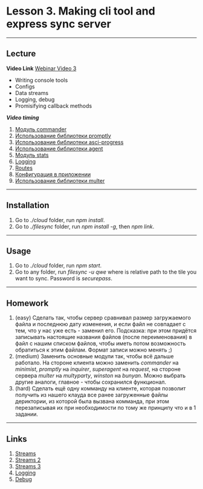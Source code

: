 # Lesson 3. Making cli tool and express sync server

----
## Lecture

**Video Link** [Webinar Video 3](https://youtu.be/nd6T0ZJQSG0)

* Writing console tools
* Configs
* Data streams
* Logging, debug
* Promisifying callback methods

***Video timing***

1.	[Модуль commander]( https://youtu.be/nd6T0ZJQSG0#t=42m03s) 
2.	[Использование библиотеки promptly]( https://youtu.be/nd6T0ZJQSG0#t=48m59s) 
3.	[Использование библиотеки asci-progress]( https://youtu.be/nd6T0ZJQSG0#t=65m45s) 
4.	[Использование библиотеки agent]( https://youtu.be/nd6T0ZJQSG0#t=72m47s) 
5.	[Модуль stats]( https://youtu.be/nd6T0ZJQSG0#t=92m41s) 
6.	[Logging]( https://youtu.be/nd6T0ZJQSG0#t=107m28s) 
7.	[Routes]( https://youtu.be/nd6T0ZJQSG0#t=109m58s) 
8.	[Конфигурация в приложении]( https://youtu.be/nd6T0ZJQSG0#t=110m37s) 
9.	[Использование библиотеки multer]( https://youtu.be/nd6T0ZJQSG0?t=7294) 

----
## Installation

1. Go to *./cloud* folder, run *npm install*.
2. Go to *./filesync* folder, run *npm install -g*, then *npm link*.

----
## Usage

1. Go to *./cloud* folder, run *npm start*.
2. Go to any folder, run *filesync -u qwe <file>* where *<file>* is relative path to the tile you want to sync. Password is *securepass*.

----
## Homework

1. (easy) Сделать так, чтобы сервер сравнивал размер загружаемого файла и последнюю дату изменения, и если файл не совпадает с тем, что у нас уже есть - заменил его. Подсказка: при этом придётся записывать настоящие названия файлов (после переименования) в файл с нашим списком файлов, чтобы иметь потом возможность обратиться к этим файлам. Формат записи можно менять ;)
2. (medium) Заменить основные модули так, чтобы всё дальше работало. На стороне клиента можно заменить *commander* на *minimist*, *promptly* на *inquirer*, *superagent* на *request*, на стороне сервера *multer* на *multyparty*, *winston* на *bunyan*. Можно выбрать другие аналоги, главное - чтобы сохранился функционал.
3. (hard) Сделать ещё одну комманду на клиенте, которая позволит получить из нашего клауда все ранее загруженные файлы дериктории, из которой была вызвана комманда, при этом перезаписывая их при необходимости по тому же принципу что и в 1 задании.

----
## Links

1. [Streams](https://www.sitepoint.com/basics-node-js-streams/)
2. [Streams 2](https://www.tutorialspoint.com/nodejs/nodejs_streams.htm)
3. [Streams 3](https://github.com/substack/stream-handbook)
4. [Logging](https://blog.risingstack.com/node-js-logging-tutorial/)
5. [Debug](http://www.100percentjs.com/best-way-debug-node-js/)
